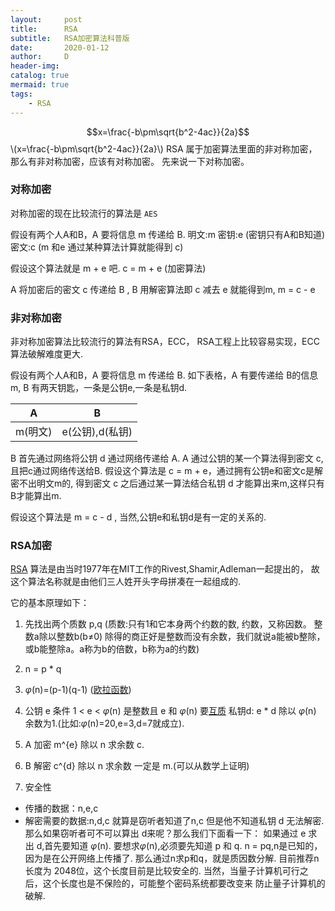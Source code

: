 ```yaml
---
layout:     post
title:      RSA
subtitle:   RSA加密算法科普版
date:       2020-01-12
author:     D
header-img: 
catalog: true
mermaid: true
tags:
    - RSA
---
```

<script type="text/javascript" src="http://cdn.mathjax.org/mathjax/latest/MathJax.js?config=default"></script>
$$x=\frac{-b\pm\sqrt{b^2-4ac}}{2a}$$
\\(x=\frac{-b\pm\sqrt{b^2-4ac}}{2a}\\)
RSA 属于加密算法里面的非对称加密，那么有非对称加密，应该有对称加密。
先来说一下对称加密。

### 对称加密
对称加密的现在比较流行的算法是 `AES` 

假设有两个人A和B，A 要将信息 m 传递给 B.
明文:m
密钥:e (密钥只有A和B知道)
密文:c (m 和e 通过某种算法计算就能得到 c)

假设这个算法就是 m + e 吧.
c = m + e (加密算法)

A 将加密后的密文 c 传递给 B , B 用解密算法即 c 减去 e 就能得到m, m = c - e 

### 非对称加密
非对称加密算法比较流行的算法有RSA，ECC， RSA工程上比较容易实现，ECC算法破解难度更大.


假设有两个人A和B，A 要将信息 m 传递给 B.
如下表格，A 有要传递给 B的信息m, B 有两天钥匙，一条是公钥e,一条是私钥d.

|A|B|
|-|-|
|m(明文)|e(公钥),d(私钥)|

B 首先通过网络将公钥 d 通过网络传递给 A.
A 通过公钥的某一个算法得到密文 c, 且把c通过网络传送给B.
假设这个算法是 c = m + e，通过拥有公钥e和密文c是解密不出明文m的,
得到密文 c 之后通过某一算法结合私钥 d 才能算出来m,这样只有B才能算出m.

假设这个算法是 m = c - d , 当然,公钥e和私钥d是有一定的关系的.

### RSA加密

[RSA](https://zh.wikipedia.org/wiki/RSA%E5%8A%A0%E5%AF%86%E6%BC%94%E7%AE%97%E6%B3%95) 算法是由当时1977年在MIT工作的Rivest,Shamir,Adleman一起提出的，
故这个算法名称就是由他们三人姓开头字母拼凑在一起组成的.

它的基本原理如下：

1. 先找出两个质数 p,q (质数:只有1和它本身两个约数的数, 约数，又称因数。
整数a除以整数b(b≠0) 除得的商正好是整数而没有余数，我们就说a能被b整除，
或b能整除a。a称为b的倍数，b称为a的约数)

2. n = p * q

3. $\varphi$(n)=(p-1)(q-1)  ([欧拉函数](https://zh.wikipedia.org/zh-hans/%E6%AC%A7%E6%8B%89%E5%87%BD%E6%95%B0))

4. 公钥 e 条件 1 < e < $\varphi$(n) 是整数且 e 和 $\varphi$(n) 要[互质](https://zh.wikipedia.org/wiki/%E4%BA%92%E8%B3%AA)
私钥d: e * d 除以 $\varphi$(n) 余数为1.(比如:$\varphi$(n)=20,e=3,d=7就成立).

5. A 加密 m^{e} 除以 n 求余数 c.
6. B 解密 c^{d} 除以 n 求余数 一定是 m.(可以从数学上证明) 

7. 安全性
- 传播的数据：n,e,c
- 解密需要的数据:n,d,c
就算是窃听者知道了n,c 但是他不知道私钥 d 无法解密.
那么如果窃听者可不可以算出 d来呢？那么我们下面看一下：
如果通过 e 求出 d,首先要知道 $\varphi$(n).
要想求$\varphi$(n),必须要先知道 p 和 q.
n = pq,n是已知的，因为是在公开网络上传播了.
那么通过n求p和q，就是质因数分解.
目前推荐n长度为 2048位，这个长度目前是比较安全的.
当然，当量子计算机可行之后，这个长度也是不保险的，可能整个密码系统都要改变来
防止量子计算机的破解.


